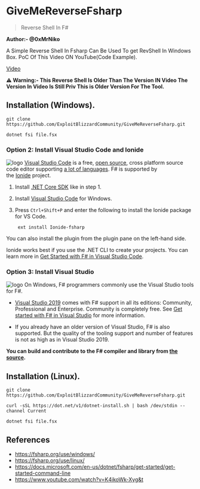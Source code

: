 # GiveMeReverseFsharp
> Reverse Shell In F#

**Author:- @0xMrNiko**

A Simple Reverse Shell In Fsharp Can Be Used To get RevShell In Windows Box.
PoC Of This Video ON YouTube(Code Example).

[Video](https://www.youtube.com/watch?v=K4ikoWk-Xyg)

**⚠️ Warning:- This Reverse Shell Is Older Than The Version IN Video The Version In Video Is Still Priv This is Older Version For The Tool.**

## Installation (Windows).

```
git clone https://github.com/ExploitBlizzardCommunity/GiveMeReverseFsharp.git

dotnet fsi file.fsx
```

### Option 2: Install Visual Studio Code and Ionide

![logo](https://fsharp.org/images/thumbs/VSCode.png) [Visual Studio Code](https://code.visualstudio.com/) is a free, [open source](https://github.com/microsoft/vscode), cross platform source code editor supporting [a lot of languages](https://code.visualstudio.com/docs/languages/overview). F# is supported by the [Ionide](http://ionide.io/) project.

1.  Install [.NET Core SDK](https://dotnet.microsoft.com/download) like in step 1.
    
2.  Install [Visual Studio Code](https://code.visualstudio.com/download) for Windows.
    
3.  Press `Ctrl+Shift+P` and enter the following to install the Ionide package for VS Code.
    
    ```
     ext install Ionide-fsharp
    ```
    

You can also install the plugin from the plugin pane on the left-hand side.

Ionide works best if you use the .NET CLI to create your projects. You can learn more in [Get Started with F# in Visual Studio Code](https://docs.microsoft.com/dotnet/fsharp/get-started/get-started-vscode).


### Option 3: Install Visual Studio

![logo](https://fsharp.org/images/thumbs/vstudio.png) On Windows, F# programmers commonly use the Visual Studio tools for F#.

-   [Visual Studio 2019](https://www.visualstudio.com/downloads/) comes with F# support in all its editions: Community, Professional and Enterprise. Community is completely free. See [Get started with F# in Visual Studio](https://docs.microsoft.com/dotnet/fsharp/get-started/get-started-visual-studio) for more information.
    
-   If you already have an older version of Visual Studio, F# is also supported. But the quality of the tooling support and number of features is not as high as in Visual Studio 2019.

**You can build and contribute to the F# compiler and library from [the source](https://github.com/dotnet/fsharp).**



## Installation (Linux).

```
git clone https://github.com/ExploitBlizzardCommunity/GiveMeReverseFsharp.git

curl -sSL https://dot.net/v1/dotnet-install.sh | bash /dev/stdin --channel Current

dotnet fsi file.fsx
```


## References 

- https://fsharp.org/use/windows/
- https://fsharp.org/use/linux/
- https://docs.microsoft.com/en-us/dotnet/fsharp/get-started/get-started-command-line
- https://www.youtube.com/watch?v=K4ikoWk-Xyg&t


